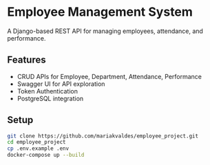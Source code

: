 # Employee Management System

A Django-based REST API for managing employees, attendance, and performance.

## Features

- CRUD APIs for Employee, Department, Attendance, Performance
- Swagger UI for API exploration
- Token Authentication
- PostgreSQL integration

## Setup

```bash
git clone https://github.com/mariakvaldes/employee_project.git
cd employee_project
cp .env.example .env
docker-compose up --build
